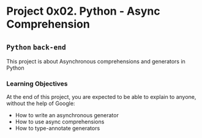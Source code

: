 # Project 0x02. Python - Async Comprehension
## `Python`  `back-end`
This project is about Asynchronous comprehensions and generators in Python  
### Learning Objectives
At the end of this project, you are expected to be able to explain to anyone, without the help of Google:  

- How to write an asynchronous generator
- How to use async comprehensions
- How to type-annotate generators
